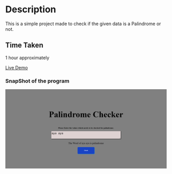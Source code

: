 # Description
This is a simple project made to check if the given data is a Palindrome or not.

## Time Taken

1 hour approximately

[Live Demo](https://caseconverter-akj.netlify.app/)

### SnapShot of the program

![Snap](./snap.png)